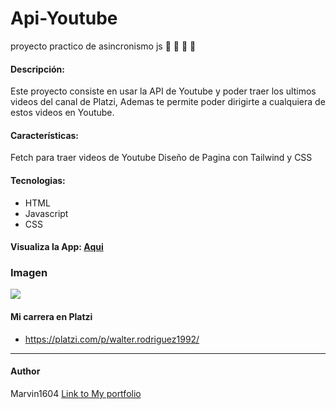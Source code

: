 # Api-Youtube
proyecto practico de asincronismo js
📝 💚  🐍  🚀
#### Descripción:
Este proyecto consiste en usar la API de Youtube y poder traer los ultimos videos del canal de Platzi, Ademas te permite poder dirigirte a cualquiera de estos videos en Youtube.

#### Características: 
Fetch para traer videos de Youtube
Diseño de Pagina con Tailwind y CSS
#### Tecnologias:
- HTML
- Javascript
- CSS
#### Visualiza la App: [Aqui](https://marvin1604.github.io/async-lading/)<br>

### Imagen
![](https://i.postimg.cc/tg1KjV9y/api-youtube.jpg)


#### Mi carrera en Platzi
- https://platzi.com/p/walter.rodriguez1992/

------------
#### Author
Marvin1604
[Link to My portfolio](https://marvin1604.github.io/portafolio/)<br>